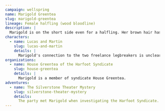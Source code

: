 ```yaml
---
campaign: wellspring
name: Marigold Greentea
slug: marigold-greentea
lineage: Female halfling (wood bloodline)
description: |
  Marigold is on the short side even for a halfling. Her brown hair has green tips, and her skin has swirls and patterns resembling wood grain. She favors bright colors, such as yellow sundresses.
characters:
  - name: Lucas and Martin
    slug: lucas-and-martin
    details: |
      Marigold's connection to the two freelance legbreakers is unclear.
organizations:
  - name: House Greentea of the Harfoot Syndicate
    slug: house-greentea
    details: |
      Marigold is a member of syndicate House Greentea.
adventures:
  - name: The Silverstone Theater Mystery
    slug: silverstone-theater-mystery
    details:
      The party met Marigold when investigating the Harfoot Syndicate.
---
```

